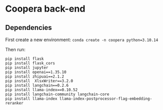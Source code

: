 # Coopera back-end
## Dependencies

First create a new environment: `conda create -n coopera python=3.10.14`

Then run:

```
pip install flask
pip install flask_cors
pip install jupyter
pip install openai==1.35.10
pip install zhipuai==2.1.2
pip install  XlsxWriter==3.2.0
pip install langchain==0.2.6
pip install llama-index==0.10.52
pip install langchain-community langchain-core
pip install llama-index llama-index-postprocessor-flag-embedding-reranker
```

